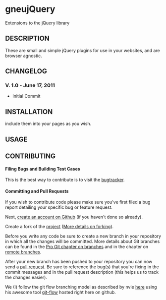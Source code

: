 # gneujQuery

Extensions to the jQuery library

## DESCRIPTION

These are small and simple jQuery plugins for use in your websites, and are browser agnostic. 

## CHANGELOG

### V. 1.0 - June 17, 2011

 * Initial Commit

## INSTALLATION

include them into your pages as you wish. 

## USAGE

## CONTRIBUTING

#### Filing Bugs and Building Test Cases

This is the best way to contribute is to visit the [bugtracker](https://github.com/BobGneu/gneujQuery/issues).

#### Committing and Pull Requests

If you wish to contribute code please make sure you've first filed a bug report detailing your specific bug or feature request.

Next, [create an account on Github](https://github.com/signup/free) (if you haven't done so already).

Create a fork of the [project](http://github.com/BobGneu/gneujQuery) ([More details on forking](http://help.github.com/forking/)).

Before you write any code be sure to create a new branch in your repository in which all the changes will be committed. More details about Git branches can be found in the [Pro Git chapter on branches](http://progit.org/book/ch3-1.html) and in the chapter on [remote branches](http://progit.org/book/ch3-5.html).

After your new branch has been pushed to your repository you can now send a [pull request](http://help.github.com/pull-requests/). Be sure to reference the bug(s) that you're fixing in the commit messages and in the pull request description (this helps us to track the changes easier).

We (I) follow the git flow branching model as described by nvie [here](http://nvie.com/posts/a-successful-git-branching-model) using his awesome tool [git-flow](https://github.com/nvie/gitflow) hosted right here on github.
